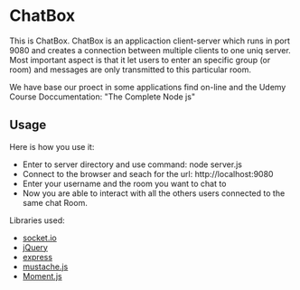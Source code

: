 ChatBox
==============

This is ChatBox.
ChatBox is an applicaction client-server which runs in port 9080 and creates a connection between multiple clients to one uniq server.
Most important aspect is that it let users to enter an specific group (or room) and messages are only transmitted to this particular room.


We have base our proect in some applications find on-line and the Udemy Course Doccumentation: "The Complete Node js"

Usage
-----

Here is how you use it:

 * Enter to server directory and use command: node server.js
 * Connect to the browser and seach for the url: http://localhost:9080
 * Enter your username and the room you want to chat to
 * Now you are able to interact with all the others users connected to the same chat Room.


Libraries used:

- [socket.io](https://github.com/socketio/socket.io)
- [jQuery](https://github.com/jquery/jquery)
- [express](https://github.com/expressjs/express)
- [mustache.js](https://github.com/janl/mustache.js)
- [Moment.js](https://github.com/moment/moment)
